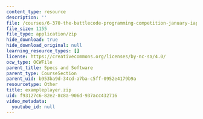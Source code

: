 ```yaml
---
content_type: resource
description: ''
file: /courses/6-370-the-battlecode-programming-competition-january-iap-2013/f93127c682e28c8a906d937acc432716_exampleplayer.zip
file_size: 1155
file_type: application/zip
hide_download: true
hide_download_original: null
learning_resource_types: []
license: https://creativecommons.org/licenses/by-nc-sa/4.0/
ocw_type: OCWFile
parent_title: Specs and Software
parent_type: CourseSection
parent_uid: b953ba9d-34cd-a7ba-c5ff-0952e4179b9a
resourcetype: Other
title: exampleplayer.zip
uid: f93127c6-82e2-8c8a-906d-937acc432716
video_metadata:
  youtube_id: null
---
```

